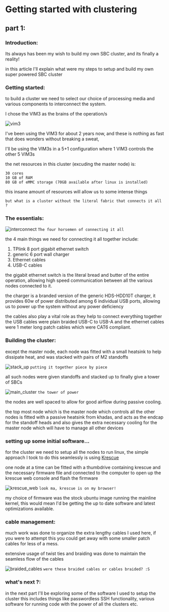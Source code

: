 # Getting started with clustering 
## part 1:

### Introduction:
Its always has been my wish to build my own SBC cluster, and its finally a reality!

in this article I'll explain what were my steps to setup and build my own super powered SBC cluster

### Getting started:
to build a cluster we need to select our choice of processing media and various components to interconnect the system.

I chose the VIM3 as the brains of the operation/s

![vim3](vim3.jpg "vim3")

I've been using the VIM3 for about 2 years now, and these is nothing as fast that does wonders without breaking a sweat,

I'll be using the VIM3s in a 5+1 configuration where 1 VIM3 controls the other 5 VIM3s

the net resources in this cluster (excuding the master node) is:
```
30 cores
10 GB of RAM
80 GB of eMMC storage (70GB available after linux is installed)
```
this insane amount of resources will allow us to some intense things

`but what is a cluster without the literal fabric that connects it all ?`

### The essentials:
![interconnect](essentials.png "essentials")
`The four horsemen of connecting it all`

the 4 main things we need for connecting it all together include:

1. TPlink 8 port gigabit ethernet switch
2. generic 6 port wall charger
3. Ethernet cables
4. USB-C cables

the gigabit ethernet switch is the literal bread and butter of the entire operation, allowing high speed communication between all the various nodes connected to it.

the charger is a branded version of the generic HDS-HDD10T charger, it provides 60w of power distributed among 6 individual USB ports, allowing us to power up the system without any power deficiency

the cables also play a vital role as they help to connect everything together
the USB cables were plain braided USB-C to USB-A and the ethernet cables were 1 meter long patch cables which were CAT6 compliant.

### Building the cluster:
except the master node, each node was fitted with a small heatsink to help dissipate heat, and was stacked with pairs of M2 standoffs

![stack_up](stack_up.png "stacked up node")
`putting it together piece by piece`

all such nodes were given standoffs and stacked up to finally give a tower of SBCs

![main_cluster](main_cluster.png "main cluster")
`the tower of power`

the nodes are well spaced to allow for good airflow during passive cooling.

the top most node which is the master node which controls all the other nodes is fitted with a passive heatsink from khadas, and acts as the endcap for the standoff heads and also gives the extra necessary cooling for the master node which will have to manage all other devices

### setting up some initial software...
for the cluster we need to setup all the nodes to run linux, the simple approach I took to do this seamlessly is using [Krescue](https://docs.khadas.com/vim3/Krescue.html)

one node at a time can be fitted with a thumbdrive containing krescue and the necessary firmware file and connected to the computer to open up the krescue web console and flash the firmware

![krescue_web](krescue_web.png "krescue web client")
`look ma, krescue is on my browser!`

my choice of firmware was the stock ubuntu image running the mainline kernel, this would mean I'd be getting the up to date software and latest optimizations available.

### cable management:
much work was done to organize the extra lengthy cables I used here, if you were to attempt this you could get away with some smaller patch cables for less of a mess.

extensive usage of twist ties and braiding was done to maintain the seamless flow of the cables

![braided_cables](braid.png "braided cables")
`were these braided cables or cables braided? :S`

### what's next ?:
in the next part I'll be exploring some of the software I used to setup the cluster this includes things like passwordless SSH functionality, various software for running code with the power of all the clusters etc. 